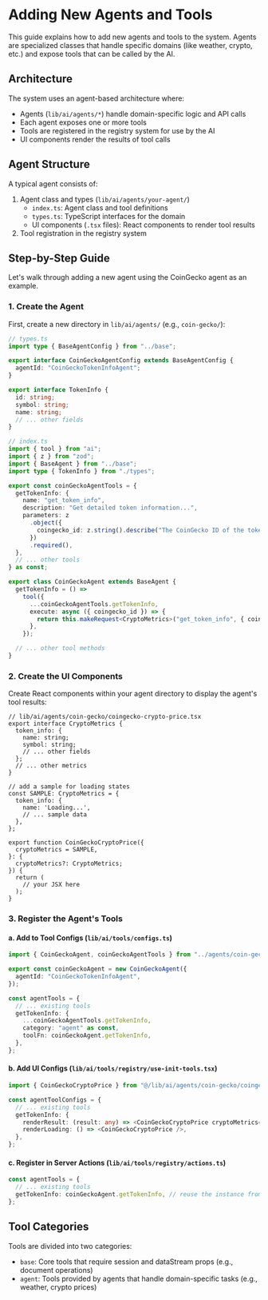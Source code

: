 # Adding New Agents and Tools

This guide explains how to add new agents and tools to the system. Agents are specialized classes that handle specific domains (like weather, crypto, etc.) and expose tools that can be called by the AI.

## Architecture

The system uses an agent-based architecture where:

- Agents (`lib/ai/agents/*`) handle domain-specific logic and API calls
- Each agent exposes one or more tools
- Tools are registered in the registry system for use by the AI
- UI components render the results of tool calls

## Agent Structure

A typical agent consists of:

1. Agent class and types (`lib/ai/agents/your-agent/`)
   - `index.ts`: Agent class and tool definitions
   - `types.ts`: TypeScript interfaces for the domain
   - UI components (`.tsx` files): React components to render tool results
2. Tool registration in the registry system

## Step-by-Step Guide

Let's walk through adding a new agent using the CoinGecko agent as an example.

### 1. Create the Agent

First, create a new directory in `lib/ai/agents/` (e.g., `coin-gecko/`):

```typescript
// types.ts
import type { BaseAgentConfig } from "../base";

export interface CoinGeckoAgentConfig extends BaseAgentConfig {
  agentId: "CoinGeckoTokenInfoAgent";
}

export interface TokenInfo {
  id: string;
  symbol: string;
  name: string;
  // ... other fields
}

// index.ts
import { tool } from "ai";
import { z } from "zod";
import { BaseAgent } from "../base";
import type { TokenInfo } from "./types";

export const coinGeckoAgentTools = {
  getTokenInfo: {
    name: "get_token_info",
    description: "Get detailed token information...",
    parameters: z
      .object({
        coingecko_id: z.string().describe("The CoinGecko ID of the token"),
      })
      .required(),
  },
  // ... other tools
} as const;

export class CoinGeckoAgent extends BaseAgent {
  getTokenInfo = () =>
    tool({
      ...coinGeckoAgentTools.getTokenInfo,
      execute: async ({ coingecko_id }) => {
        return this.makeRequest<CryptoMetrics>("get_token_info", { coingecko_id });
      },
    });

  // ... other tool methods
}
```

### 2. Create the UI Components

Create React components within your agent directory to display the agent's tool results:

```tsx
// lib/ai/agents/coin-gecko/coingecko-crypto-price.tsx
export interface CryptoMetrics {
  token_info: {
    name: string;
    symbol: string;
    // ... other fields
  };
  // ... other metrics
}

// add a sample for loading states
const SAMPLE: CryptoMetrics = {
  token_info: {
    name: 'Loading...',
    // ... sample data
  },
};

export function CoinGeckoCryptoPrice({
  cryptoMetrics = SAMPLE,
}: {
  cryptoMetrics?: CryptoMetrics;
}) {
  return (
    // your JSX here
  );
}
```

### 3. Register the Agent's Tools

#### a. Add to Tool Configs (`lib/ai/tools/configs.ts`)

```typescript
import { CoinGeckoAgent, coinGeckoAgentTools } from "../agents/coin-gecko";

export const coinGeckoAgent = new CoinGeckoAgent({
  agentId: "CoinGeckoTokenInfoAgent",
});

const agentTools = {
  // ... existing tools
  getTokenInfo: {
    ...coinGeckoAgentTools.getTokenInfo,
    category: "agent" as const,
    toolFn: coinGeckoAgent.getTokenInfo,
  },
};
```

#### b. Add UI Configs (`lib/ai/tools/registry/use-init-tools.tsx`)

```typescript
import { CoinGeckoCryptoPrice } from "@/lib/ai/agents/coin-gecko/coingecko-crypto-price";

const agentToolConfigs = {
  // ... existing tools
  getTokenInfo: {
    renderResult: (result: any) => <CoinGeckoCryptoPrice cryptoMetrics={result} />,
    renderLoading: () => <CoinGeckoCryptoPrice />,
  },
};
```

#### c. Register in Server Actions (`lib/ai/tools/registry/actions.ts`)

```typescript
const agentTools = {
  // ... existing tools
  getTokenInfo: coinGeckoAgent.getTokenInfo, // reuse the instance from configs.ts
};
```

## Tool Categories

Tools are divided into two categories:

- `base`: Core tools that require session and dataStream props (e.g., document operations)
- `agent`: Tools provided by agents that handle domain-specific tasks (e.g., weather, crypto prices)
